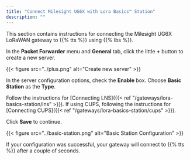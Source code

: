```yaml
---
title: "Connect Milesight UG6X with Lora Basics™ Station"
description: ""
---
```


This section contains instructions for connecting the Milesight UG6X LoRaWAN gateway to {{% tts %}} using {{% lbs %}}.

<!--more-->

In the **Packet Forwarder** menu and **General** tab, click the little **+** button to create a new server.

{{< figure src="../plus.png" alt="Create new server" >}}

In the server configuration options, check the **Enable** box. Choose **Basic Station** as the **Type**.

Follow the instructions for [Connecting LNS]({{< ref "/gateways/lora-basics-station/lns" >}}). If using CUPS, following the instructions for [Connecting CUPS]({{< ref "/gateways/lora-basics-station/cups" >}}).

Click **Save** to continue.

{{< figure src="../basic-station.png" alt="Basic Station Configuration" >}}

If your configuration was successful, your gateway will connect to {{% tts %}} after a couple of seconds.
